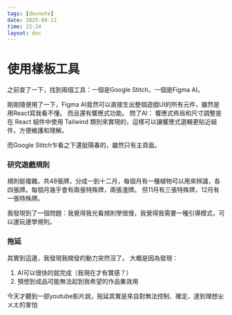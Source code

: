 ```yaml
---
tags: [devnote]
date: 2025-09-11
time: 22:24
layout: doc
---
```


# 使用樣板工具

<DocDate :date="$frontmatter.date" />

之前查了一下，找到兩個工具：一個是Google Stitch，一個是Figma AI。

剛剛隨便用了一下，Figma AI竟然可以直接生出整個遊戲UI的所有元件，雖然是用React寫我看不懂。 而且還有響應式功能。
問了AI：
響應式佈局和尺寸調整是在 React 組件中使用 Tailwind 類別來實現的，這樣可以讓響應式選輯更貼近組件，方便維護和理解。

而Google Stitch乍看之下還挺陽春的，雖然只有主頁面。



### 研究遊戲規則
規則挺複雜。共48張牌，分成一到十二月，每個月有一種植物可以用來辨識，各四張牌。每個月幾乎會有兩張特殊牌，兩張渣牌。
但11月有三張特殊牌，12月有一張特殊牌。

我發現到了一個問題：我覺得我光看規則學很慢，我覺得我需要一種引導模式，可以邊玩邊學規則。


### 拖延
其實到這邊，我發現我開發的動力突然沒了。
大概是因為發現：
1. AI可以很快的就完成（我現在才有實感？）
2. 預想到成品可能無法起到我希望的作品集效用

今天才聽到一部youtube影片說，拖延其實是來自對無法控制、確定、達到理想ㄓㄨㄤ的害怕